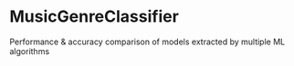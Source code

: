 # MusicGenreClassifier
Performance &amp; accuracy comparison of models extracted by multiple ML algorithms
